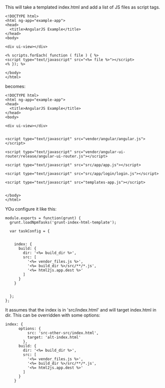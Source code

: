 This will take a templated index.html and add a list of JS files as script tags.

```
<!DOCTYPE html>
<html ng-app="example-app">
<head>
  <title>AngularJS Example</title>
</head>
<body>

<div ui-view></div>

<% scripts.forEach( function ( file ) { %>
<script type="text/javascript" src="<%= file %>"></script>
<% }); %>

</body>
</html>
```

becomes:

```
<!DOCTYPE html>
<html ng-app="example-app">
<head>
  <title>AngularJS Example</title>
</head>
<body>

<div ui-view></div>


<script type="text/javascript" src="vendor/angular/angular.js"></script>

<script type="text/javascript" src="vendor/angular-ui-router/release/angular-ui-router.js"></script>

<script type="text/javascript" src="src/app/app.js"></script>

<script type="text/javascript" src="src/app/login/login.js"></script>

<script type="text/javascript" src="templates-app.js"></script>


</body>
</html>
```

YOu configure it like this:

```
module.exports = function(grunt) {
  grunt.loadNpmTasks('grunt-index-html-template');

  var taskConfig = {


    index: {
      build: {
        dir: '<%= build_dir %>',
        src: [
          '<%= vendor_files.js %>',
          '<%= build_dir %>/src/**/*.js',
          '<%= html2js.app.dest %>'
        ]
      }
    }


  };
};
```

It assumes that the index is in 'src/index.html' and will target index.html in dir. This can be overridden with some options:

```
index: {
      options: {
          src: 'src-other-src/index.html',
          target: 'alt-index.html'
        },
      build: {
        dir: '<%= build_dir %>',
        src: [
          '<%= vendor_files.js %>',
          '<%= build_dir %>/src/**/*.js',
          '<%= html2js.app.dest %>'
        ]
      }
    }
```